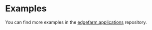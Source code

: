 # Examples

You can find more examples in the
[edgefarm.applications](https://github.com/edgefarm/edgefarm.applications/tree/main/dev/manifests/applications) repository.
